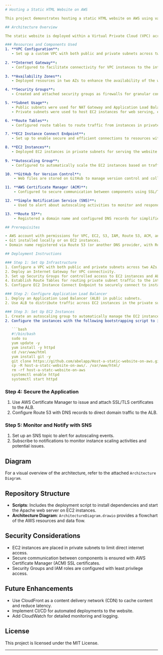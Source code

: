 ```yaml
---
# Hosting a Static HTML Website on AWS

This project demonstrates hosting a static HTML website on AWS using various AWS services and best practices to ensure high availability, scalability, and security. The infrastructure was designed to support a DevOps deployment pipeline and provide fault tolerance across multiple Availability Zones (AZs). 

## Architecture Overview

The static website is deployed within a Virtual Private Cloud (VPC) across two different AZs to achieve availability and fault tolerance. Key AWS services and components were configured to establish a resilient and secure environment.

### Resources and Components Used
1. **VPC Configuration**:
   - Set up a custom VPC with both public and private subnets across two AZs to ensure fault tolerance.
   
2. **Internet Gateway**:
   - Configured to facilitate connectivity for VPC instances to the internet.
   
3. **Availability Zones**:
   - Deployed resources in two AZs to enhance the availability of the web application.

4. **Security Groups**:
   - Created and attached security groups as firewalls for granular control over inbound and outbound traffic.

5. **Subnet Usage**:
   - Public subnets were used for NAT Gateway and Application Load Balancer (ALB).
   - Private subnets were used to host EC2 instances for web serving, enhancing security by limiting direct internet access.

6. **Route Tables**:
   - Configured route tables to route traffic from instances in private subnets to the internet through the NAT Gateway.

7. **EC2 Instance Connect Endpoint**:
   - Set up to enable secure and efficient connections to resources within both public and private subnets.

8. **EC2 Instances**:
   - Deployed EC2 instances in private subnets for serving the website content securely.
   
9. **Autoscaling Group**:
   - Configured to automatically scale the EC2 instances based on traffic, ensuring cost-effective scalability.

10. **GitHub for Version Control**:
    - Web files are stored on GitHub to manage version control and collaboration.

11. **AWS Certificate Manager (ACM)**:
    - Configured to secure communication between components using SSL/TLS certificates.

12. **Simple Notification Service (SNS)**:
    - Used to alert about autoscaling activities to monitor and respond to scaling events.

13. **Route 53**:
    - Registered a domain name and configured DNS records for simplified access to the website.

## Prerequisites

- AWS account with permissions for VPC, EC2, S3, IAM, Route 53, ACM, and SNS.
- Git installed locally or on EC2 instances.
- Domain name registered via Route 53 (or another DNS provider, with Route 53 handling DNS records).

## Deployment Instructions

### Step 1: Set Up Infrastructure
1. Configure a VPC with both public and private subnets across two AZs.
2. Deploy an Internet Gateway for VPC connectivity.
3. Set up Security Groups for controlled access to EC2 instances and ALB.
4. Establish Route Tables for routing private subnet traffic to the internet via NAT Gateway.
5. Configure EC2 Instance Connect Endpoint to securely connect to instances in both public and private subnets.

### Step 2: Configure Application Load Balancer
1. Deploy an Application Load Balancer (ALB) in public subnets.
2. Use ALB to distribute traffic across EC2 instances in the private subnets.

### Step 3: Set Up EC2 Instances
1. Create an autoscaling group to automatically manage the EC2 instances.
2. Configure the instances with the following bootstrapping script to install Apache, pull the website files from GitHub, and start the web server:

   ```bash
   #!/bin/bash 
   sudo su 
   yum update -y 
   yum install -y httpd 
   cd /var/www/html 
   yum install git -y 
   git clone https://github.com/abelapp/Host-a-static-website-on-aws.git
   cp -R host-a-statc-website-on-aws/. /var/www/html/ 
   rm -rf host-a-statc-website-on-aws 
   systemctl enable httpd  
   systemctl start httpd
   ```

### Step 4: Secure the Application
1. Use AWS Certificate Manager to issue and attach SSL/TLS certificates to the ALB.
2. Configure Route 53 with DNS records to direct domain traffic to the ALB.

### Step 5: Monitor and Notify with SNS
1. Set up an SNS topic to alert for autoscaling events.
2. Subscribe to notifications to monitor instance scaling activities and potential issues.

## Diagram

For a visual overview of the architecture, refer to the attached `Architecture Diagram`.

## Repository Structure

- **Scripts**: Includes the deployment script to install dependencies and start the Apache web server on EC2 instances.
- **Architecture Diagram**: `ArchitectureDiagram.drawio` provides a flowchart of the AWS resources and data flow.

## Security Considerations

- EC2 instances are placed in private subnets to limit direct internet access.
- Secure communication between components is ensured with AWS Certificate Manager (ACM) SSL certificates.
- Security Groups and IAM roles are configured with least privilege access.

## Future Enhancements

- Use CloudFront as a content delivery network (CDN) to cache content and reduce latency.
- Implement CI/CD for automated deployments to the website.
- Add CloudWatch for detailed monitoring and logging.

## License

This project is licensed under the MIT License.

---
```

